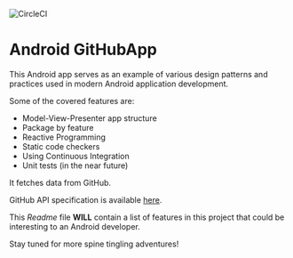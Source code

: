![CircleCI](https://circleci.com/gh/markusi7/android-github-app.svg?style=shield)

# Android GitHubApp

This Android app serves as an example of various design patterns and practices used in modern Android application development.

Some of the covered features are:
* Model-View-Presenter app structure
* Package by feature
* Reactive Programming
* Static code checkers
* Using Continuous Integration
* Unit tests (in the near future)

It fetches data from GitHub.

GitHub API specification is available [here](https://developer.github.com/v3/).

This _Readme_ file __WILL__ contain a list of features in this project that could be interesting to an Android developer.

Stay tuned for more spine tingling adventures! 

